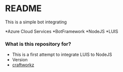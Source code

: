 # README #

This is a simple bot integrating 

*Azure Cloud Services
*BotFramework
*NodeJS
*LUIS

### What is this repository for? ###

* This is a first attempt to integrate LUIS to NodeJS
* Version
* [craftworkz](https://blog.craftworkz.co/writing-a-basic-chatbot-using-microsoft-botbuilder-and-luis-9b1e2a01cde1)